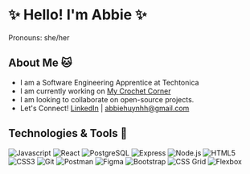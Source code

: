 # ✨ Hello! I'm Abbie ✨
Pronouns: she/her

## About Me 🐱
- I am a Software Engineering Apprentice at Techtonica
- I am currently working on [My Crochet Corner](https://github.com/abbiehuynh/my-crochet-corner)
- I am looking to collaborate on open-source projects.
- Let's Connect! [LinkedIn](https://www.linkedin.com/in/abbie-huynh/) | [abbiehuynhh@gmail.com](mailto:abbiehuynhh@gmail.com)

## Technologies & Tools 🌱
![Javascript](https://img.shields.io/badge/-JavaScript-F7DF1E?style=flat-square&logo=javascript&logoColor=000000)
![React](https://img.shields.io/badge/-React-61DAFB?style=flat-square&logo=react&logoColor=000000)
![PostgreSQL](https://img.shields.io/badge/-PostgreSQL-336791?style=flat-square&logo=postgresql&logoColor=ffffff)
![Express](https://img.shields.io/badge/-Express.js-000000?style=flat-square&logo=express&logoColor=ffffff)
![Node.js](https://img.shields.io/badge/-Node.js-339933?style=flat-square&logo=node.js&logoColor=ffffff)
![HTML5](https://img.shields.io/badge/-HTML5-E34F26?style=flat-square&logo=html5&logoColor=ffffff)
![CSS3](https://img.shields.io/badge/-CSS3-1572B6?style=flat-square&logo=css3&logoColor=ffffff)
![Git](https://img.shields.io/badge/-Git-F05032?style=flat-square&logo=git&logoColor=ffffff)
![Postman](https://img.shields.io/badge/-Postman-FF6C37?style=flat-square&logo=postman&logoColor=ffffff)
![Figma](https://img.shields.io/badge/-Figma-F24E1E?style=flat-square&logo=figma&logoColor=ffffff)
![Bootstrap](https://img.shields.io/badge/-Bootstrap-563D7C?style=flat-square&logo=bootstrap&logoColor=ffffff)
![CSS Grid](https://img.shields.io/badge/-CSS%20Grid-FFF?style=flat-square&logo=css3&logoColor=1572B6)
![Flexbox](https://img.shields.io/badge/-Flexbox-FFF?style=flat-square&logo=css3&logoColor=1572B6)


<!--

## Featured Projects 🌟
- [Cat Escape]( 

## Github Stats
![Abbie's Github Stats](https://github-readme-stats.vercel.app/api?abbiehuynh&show_icons=true&theme=radical)



Here are some ideas to get you started:

- 🔭 I’m currently working on ...
- 🌱 I’m currently learning ...
- 👯 I’m looking to collaborate on ...
- 🤔 I’m looking for help with ...
- 💬 Ask me about ...
- 📫 How to reach me: ...
- 😄 Pronouns: ...
- ⚡ Fun fact: ...
-->
